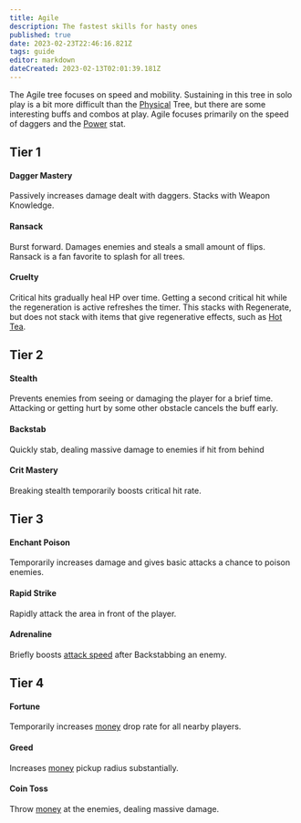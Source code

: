 ```yaml
---
title: Agile
description: The fastest skills for hasty ones
published: true
date: 2023-02-23T22:46:16.821Z
tags: guide
editor: markdown
dateCreated: 2023-02-13T02:01:39.181Z
---
```


The Agile tree focuses on speed and mobility. Sustaining in this tree in solo play is a bit more difficult than the [Physical](/skills/physical) Tree, but there are some interesting buffs and combos at play. Agile focuses primarily on the speed of daggers and the [Power](/stats/power) stat.

## Tier 1

#### **Dagger Mastery**

Passively increases damage dealt with daggers. Stacks with Weapon Knowledge.

#### **Ransack**

Burst forward. Damages enemies and steals a small amount of flips. Ransack is a fan favorite to splash for all trees.

#### **Cruelty**

Critical hits gradually heal HP over time. Getting a second critical hit while the regeneration is active refreshes the timer. This stacks with Regenerate, but does not stack with items that give regenerative effects, such as [Hot Tea](items/hot-tea).

## Tier 2

#### **Stealth**

Prevents enemies from seeing or damaging the player for a brief time. Attacking or getting hurt by some other obstacle cancels the buff early.

#### **Backstab**

Quickly stab, dealing massive damage to enemies if hit from behind

#### **Crit Mastery**

Breaking stealth temporarily boosts critical hit rate.

## Tier 3

#### **Enchant Poison**

Temporarily increases damage and gives basic attacks a chance to poison enemies.

#### **Rapid Strike**

Rapidly attack the area in front of the player.

#### **Adrenaline**

Briefly boosts [attack speed](/stats/aspd) after Backstabbing an enemy.

## Tier 4

#### **Fortune**

Temporarily increases [money](/currency/flips) drop rate for all nearby players. 

#### **Greed**

Increases [money](/currency/flips) pickup radius substantially.

#### **Coin Toss**

Throw [money](/currency/flips) at the enemies, dealing massive damage.
